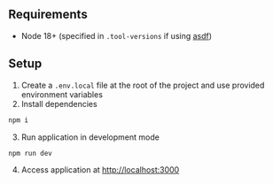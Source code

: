 ## Requirements
* Node 18+ (specified in `.tool-versions` if using [asdf](https://github.com/asdf-vm/asdf))

## Setup
1. Create a `.env.local` file at the root of the project and use provided environment variables
2. Install dependencies

```bash
npm i
```

3. Run application in development mode

```bash
npm run dev
```

4. Access application at [http://localhost:3000](http://localhost:3000)